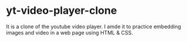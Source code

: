 # yt-video-player-clone

It is a clone of the youtube video player. I amde it to practice embedding images and video in a web page using HTML & CSS.
